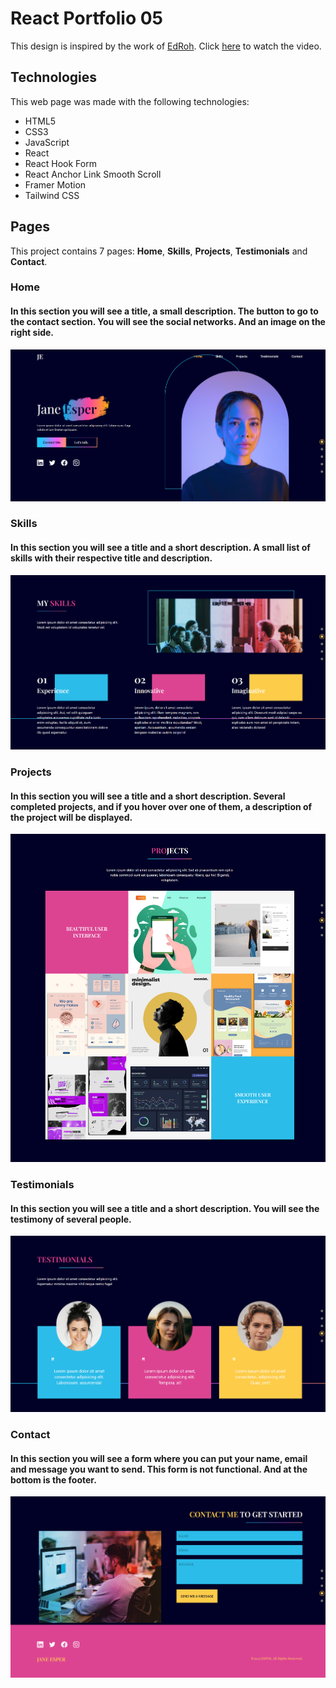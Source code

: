 # React Portfolio 05
This design is inspired by the work of [EdRoh](https://www.youtube.com/@EdRohDev). Click [here](https://youtu.be/JSJ8ftr92Vw) to watch the video.

## Technologies
This web page was made with the following technologies:
- HTML5
- CSS3
- JavaScript
- React
- React Hook Form
- React Anchor Link Smooth Scroll
- Framer Motion
- Tailwind CSS

## Pages
This project contains 7 pages: **Home**, **Skills**, **Projects**, **Testimonials** and **Contact**.

### Home
#### In this section you will see a title, a small description. The button to go to the contact section. You will see the social networks. And an image on the right side.
![preview home section](src/assets/preview-home.png)

### Skills
#### In this section you will see a title and a short description. A small list of skills with their respective title and description.
![preview skills section](src/assets/preview-skills.png)

### Projects
#### In this section you will see a title and a short description. Several completed projects, and if you hover over one of them, a description of the project will be displayed.
![preview projects section](src/assets/preview-projects.png)

### Testimonials
#### In this section you will see a title and a short description. You will see the testimony of several people.
![preview testimonials section](src/assets/preview-testimonials.png)

### Contact
#### In this section you will see a form where you can put your name, email and message you want to send. This form is not functional. And at the bottom is the footer.
![preview contact section](src/assets/preview-contact.png)
